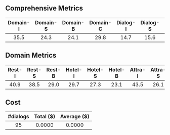 ## Comprehensive Metrics
| Domain-I | Domain-S | Domain-B | Domain-C | Dialog-I | Dialog-S | Dialog-B | Dialog-C |
| :---: | :---: | :---: | :---: | :---: | :---: | :---: | :---: |
| 35.5 | 24.3 | 24.1 | 29.8 | 14.7 | 15.6 | 22.1 | 14.7 |

## Domain Metrics
| Rest-I | Rest-S | Rest-B | Hotel-I | Hotel-S | Hotel-B | Attra-I | Attra-S | Attra-B | Train-I | Train-S | Train-B | Taxi-I | Taxi-S | Taxi-B |
| :---: | :---: | :---: | :---: | :---: | :---: | :---: | :---: | :---: | :---: | :---: | :---: | :---: | :---: | :---: |
| 40.9 | 38.5 | 29.0 | 29.7 | 27.3 | 23.1 | 43.5 | 26.1 | -- | 21.4 | 25.0 | 18.2 | 47.1 | -- | 5.9 |

## Cost
| #dialogs | Total ($) | Average ($) |
| :---: | :---: | :---: |
| 95 | 0.0000 | 0.0000 |
